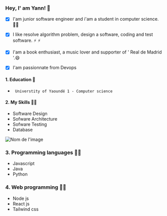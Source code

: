 ### Hey, I' am Yann! 👋
- [x] I'am junior software engineer and i'am a student in computer science. 🧑‍💻
- [x] I like resolve algorithm problem, design a software, coding and test software.  ⚡ ⚡ 
- [x] I'am a book enthusiast, a music lover and supporter of ' Real de Madrid '.😄
- [x] I'am passionnate from Devops


#### 1. Education 🌝

- ```  Universtity of Yaoundé 1 - Computer science ```

#### 2. My Skills 🚀✨

- Software Design
- Sofware Architecture
- Sofware Testing
- Database

![Nom de l'image](https://images.unsplash.com/photo-1518773553398-650c184e0bb3?w=600&auto=format&fit=crop&q=60&ixlib=rb-4.0.3&ixid=M3wxMjA3fDB8MHxzZWFyY2h8Nnx8ZGV2ZWxvcHBlciUyMGNvZGV8ZW58MHx8MHx8fDA%3D)

### 3. Programming languages 🧑‍💻
- Javascript
- Java
- Python

### 4. Web programming 🚀🚀
- Node js
- React js
- Tailwind css

<!---
yann-fk-21/yann-fk-21 is a ✨ special ✨ repository because its `README.md` (this file) appears on your GitHub profile.
You can click the Preview link to take a look at your changes.
--->
